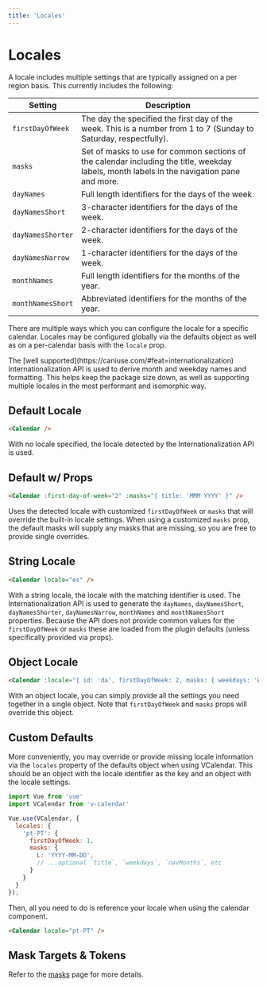 ```yaml
---
title: 'Locales'
---
```


# Locales

A locale includes multiple settings that are typically assigned on a per region basis. This currently includes the following:

| Setting | Description |
| --- | --- |
| `firstDayOfWeek` | The day the specified the first day of the week. This is a number from 1 to 7 (Sunday to Saturday, respectfully). |
| `masks` | Set of masks to use for common sections of the calendar including the title, weekday labels, month labels in the navigation pane and more. |
| `dayNames` | Full length identifiers for the days of the week. |
| `dayNamesShort` | 3-character identifiers for the days of the week. |
| `dayNamesShorter` | 2-character identifiers for the days of the week. |
| `dayNamesNarrow` | 1-character identifiers for the days of the week. |
| `monthNames` | Full length identifiers for the months of the year. |
| `monthNamesShort` | Abbreviated identifiers for the months of the year. |

There are multiple ways which you can configure the locale for a specific calendar. Locales may be configured globally via the defaults object as well as on a per-calendar basis with the `locale` prop.

<BaseAlert success>
The [well supported](https://caniuse.com/#feat=internationalization) Internationalization API is used to derive month and weekday names and formatting. This helps keep the package size down, as well as supporting multiple locales in the most performant and isomorphic way.
</BaseAlert>

## Default Locale

```html
<Calendar />
```

With no locale specified, the locale detected by the Internationalization API is used.

## Default w/ Props

```html
<Calendar :first-day-of-week="2" :masks="{ title: 'MMM YYYY' }" />
```

<Example centered>
  <Calendar :first-day-of-week="2" :masks="{ title: 'MMM YYYY' }" />
</Example>

Uses the detected locale with customized `firstDayOfWeek` or `masks` that will override the built-in locale settings. When using a customized `masks` prop, the default masks will supply any masks that are missing, so you are free to provide single overrides.

## String Locale

```html
<Calendar locale="es" />
```

<Example centered>
  <Calendar locale="es" />
</Example>

With a string locale, the locale with the matching identifier is used. The Internationalization API is used to generate the `dayNames`, `dayNamesShort`, `dayNamesShorter`, `dayNamesNarrow`, `monthNames` and `monthNamesShort` properties. Because the API does not provide common values for the `firstDayOfWeek` or `masks` these are loaded from the plugin defaults (unless specifically provided via props).

## Object Locale

```html
<Calendar :locale="{ id: 'da', firstDayOfWeek: 2, masks: { weekdays: 'WW' } }" />
```

<Example centered>
  <Calendar :locale="{ id: 'da', firstDayOfWeek: 2, masks: { weekdays: 'WW' } }" />
</Example>

With an object locale, you can simply provide all the settings you need together in a single object.
Note that `firstDayOfWeek` and `masks` props will override this object.

## Custom Defaults

More conveniently, you may override or provide missing locale information via the `locales` property of the defaults object when using VCalendar. This should be an object with the locale identifier as the key and an object with the locale settings.

```js
import Vue from 'vue'
import VCalendar from 'v-calendar'

Vue.use(VCalendar, {
  locales: {
    'pt-PT': {
      firstDayOfWeek: 1,
      masks: {
        L: 'YYYY-MM-DD',
        // ...optional `title`, `weekdays`, `navMonths`, etc
      }
    }
  }
});
```

Then, all you need to do is reference your locale when using the calendar component.

```html
<Calendar locale="pt-PT" />
```

<Example centered>
  <Calendar locale="pt-PT" />
</Example>

## Mask Targets & Tokens

Refer to the [masks](./masks) page for more details.